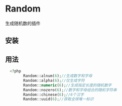 # Random
生成随机数的插件

## 安装


## 用法
``` php
  <?php
        Random::alnum(6);//生成数字和字母
        Random::alpha(6);//仅生成字符
        Random::numeric(6);//生成指定长度的随机数字
        Random::nozero(6);//数字和字母组合的随机字符串
        Random::chinese(6);//6个汉字
        Random::uuid(6);//获取全球唯一标识
    
```

